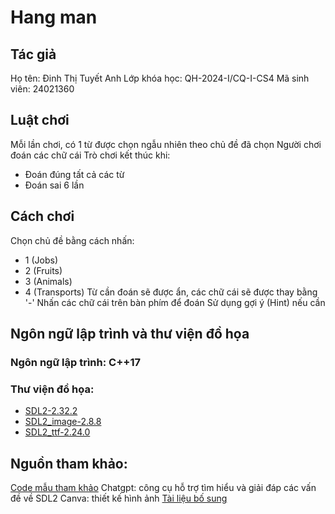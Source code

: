 # Hang man
## Tác giả
Họ tên: Đinh Thị Tuyết Anh
Lớp khóa học: QH-2024-I/CQ-I-CS4
Mã sinh viên: 24021360
## Luật chơi
Mỗi lần chơi, có 1 từ được chọn ngẫu nhiên theo chủ đề đã chọn
Người chơi đoán các chữ cái 
Trò chơi kết thúc khi:
- Đoán đúng tất cả các từ
- Đoán sai 6 lần
## Cách chơi
Chọn chủ đề bằng cách nhấn:
- 1 (Jobs)
- 2 (Fruits)
- 3 (Animals)
- 4 (Transports)
Từ cần đoán sẽ được ẩn, các chữ cái sẽ được thay bằng '-'
Nhấn các chữ cái trên bàn phím để đoán
Sử dụng gợi ý (Hint) nếu cần
## Ngôn ngữ lập trình và thư viện đồ họa
### Ngôn ngữ lập trình: C++17
### Thư viện đồ họa:
- [SDL2-2.32.2](https://github.com/libsdl-org/SDL/releases/tag/release-2.32.2)
- [SDL2_image-2.8.8](https://github.com/libsdl-org/SDL_image/releases/tag/release-2.8.8)
- [SDL2_ttf-2.24.0](https://github.com/libsdl-org/SDL_ttf/releases/tag/release-2.24.0)
## Nguồn tham khảo:
[Code mẫu tham khảo](https://cdn-files.uet.vnu.edu.vn/uet/account_1/attachments/539143/HangMan_1_0.cpp?response-content-disposition=inline%3B%20filename%3D%22HangMan_1_0.cpp%22%3B%20filename%2A%3DUTF-8%27%27HangMan%255F1%255F0.cpp&X-Amz-Algorithm=AWS4-HMAC-SHA256&X-Amz-Credential=2tMJEhYESPRCATfnry88%2F20250516%2Fus-east-1%2Fs3%2Faws4_request&X-Amz-Date=20250516T135037Z&X-Amz-Expires=86400&X-Amz-SignedHeaders=host&X-Amz-Signature=430ae43b93b57d5f73e71538dbdfa2170cdb42b7c4c5815f41c7d305f75be4fc)
Chatgpt: công cụ hỗ trợ tìm hiểu và giải đáp các vấn đề về SDL2 
Canva: thiết kế hình ảnh
[Tài liệu bố sung](https://docs.google.com/document/d/1FZ3jTqHxtyZznNWiJmmve0zYu_aSliUqLP2OsMcdehQ/edit?tab=t.0)
